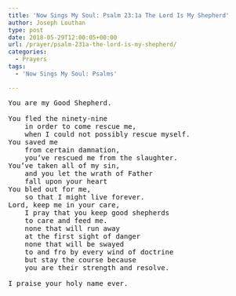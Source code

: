 ```yaml
---
title: 'Now Sings My Soul: Psalm 23:1a The Lord Is My Shepherd'
author: Joseph Louthan
type: post
date: 2018-05-29T12:00:05+00:00
url: /prayer/psalm-231a-the-lord-is-my-shepherd/
categories:
  - Prayers
tags:
  - 'Now Sings My Soul: Psalms'

---
```

<pre>
You are my Good Shepherd.

You fled the ninety-nine 
    in order to come rescue me,
	when I could not possibly rescue myself.
You saved me 
    from certain damnation,
	you’ve rescued me from the slaughter.
You’ve taken all of my sin,
	and you let the wrath of Father 
	fall upon your heart
You bled out for me,
	so that I might live forever.
Lord, keep me in your care,
	I pray that you keep good shepherds 
	to care and feed me.
	none that will run away 
	at the first sight of danger
	none that will be swayed 
	to and fro by every wind of doctrine
	but stay the course because 
	you are their strength and resolve.

I praise your holy name ever.</pre>